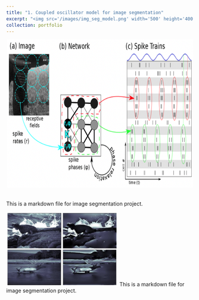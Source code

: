 ```yaml
---
title: "1. Coupled oscillator model for image segmentation"
excerpt: "<img src='/images/img_seg_model.png' width='500' height='400'/> &nbsp;&nbsp;&nbsp;&nbsp; <img src='/images/cartoonization.png' width='300' height='200'/> <br/> Inspired by neuroscience and the retina, we built a model that performs image segmentation by grouping together nearby image regions with similar features in phase space, resulting in a sort of cartoonization of the image. The model simulates phase relaxation in a system of coupled Kuramoto oscillators with the strength of interaction defined by the Topographic Modularity between regions in the image. This method outperforms other methods of network construction and spectral Eigen-based methods for community detection. We demonstrate its performance on the Berkeley Image Segmentation Dataset (BSDS), compare to other methods and discuss the intuition and implications of such a computation in the retina."
collection: portfolio
---
```


<p align="center">
  <img src='/images/img_seg_model.png' width='500' height='400'/> 
</p>
<br/> This is a markdown file for image segmentation project.

<img src='/images/cartoonization.png' width='300' height='200'/> This is a markdown file for image segmentation project.
